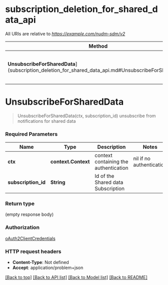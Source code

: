 # subscription_deletion_for_shared_data_api

All URIs are relative to *https://example.com/nudm-sdm/v2*

Method | HTTP request | Description
------------- | ------------- | -------------
**UnsubscribeForSharedData**](subscription_deletion_for_shared_data_api.md#UnsubscribeForSharedData) | **DELETE** /shared-data-subscriptions/{subscriptionId} | unsubscribe from notifications for shared data


# **UnsubscribeForSharedData**
> UnsubscribeForSharedData(ctx, subscription_id)
unsubscribe from notifications for shared data

### Required Parameters

Name | Type | Description  | Notes
------------- | ------------- | ------------- | -------------
 **ctx** | **context.Context** | context containing the authentication | nil if no authentication
  **subscription_id** | **String**| Id of the Shared data Subscription | 

### Return type

 (empty response body)

### Authorization

[oAuth2ClientCredentials](../README.md#oAuth2ClientCredentials)

### HTTP request headers

 - **Content-Type**: Not defined
 - **Accept**: application/problem+json

[[Back to top]](#) [[Back to API list]](../README.md#documentation-for-api-endpoints) [[Back to Model list]](../README.md#documentation-for-models) [[Back to README]](../README.md)

